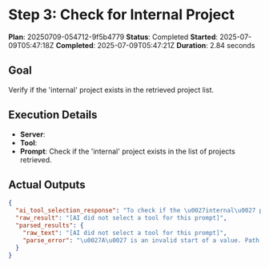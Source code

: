 ﻿# Step 3: Check for Internal Project

**Plan**: 20250709-054712-9f5b4779
**Status**: Completed
**Started**: 2025-07-09T05:47:18Z
**Completed**: 2025-07-09T05:47:21Z
**Duration**: 2.84 seconds

## Goal
Verify if the 'internal' project exists in the retrieved project list.

## Execution Details
- **Server**: 
- **Tool**: 
- **Prompt**: Check if the 'internal' project exists in the list of projects retrieved.

## Actual Outputs
```json
{
  "ai_tool_selection_response": "To check if the \u0027internal\u0027 project exists in the list of retrieved projects, we can analyze the parsed data from Step 2. The project named \u0027internal\u0027 is already present in the list of projects retrieved, as shown in the parsed data:\n\n\u0060\u0060\u0060json\n{\n  \u0022Id\u0022: \u00227ea9116e-9fac-403d-b258-b31fcf1bb293\u0022,\n  \u0022Name\u0022: \u0022internal\u0022,\n  \u0022Description\u0022: \u0022.NET Core projects that are not visible to those outside Microsoft.\u0022\n}\n\u0060\u0060\u0060\n\nSince the user\u0027s request is only to verify the existence of the \u0027internal\u0027 project, no tool execution is necessary. Therefore, I will return an empty JSON object because no further action is required.\n\n\u0060\u0060\u0060json\n{}\n\u0060\u0060\u0060",
  "raw_result": "[AI did not select a tool for this prompt]",
  "parsed_results": {
    "raw_text": "[AI did not select a tool for this prompt]",
    "parse_error": "\u0027A\u0027 is an invalid start of a value. Path: $ | LineNumber: 0 | BytePositionInLine: 1."
  }
}
```
